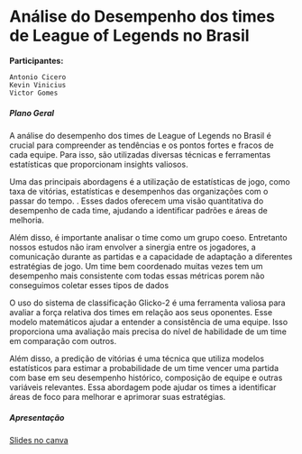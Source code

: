 # Análise do Desempenho dos times de League of Legends no Brasil
**Participantes:**

    Antonio Cicero
    Kevin Vinicius
    Victor Gomes

##### Plano Geral
A análise do desempenho dos times de League of Legends no Brasil é crucial para
compreender as tendências e os pontos fortes e fracos de cada equipe. Para isso, 
são utilizadas diversas técnicas e ferramentas estatísticas que proporcionam insights 
valiosos.

Uma das principais abordagens é a utilização de estatísticas de jogo, como taxa 
de vitórias, estatísticas e desempenhos das organizações com o passar do tempo. 
. Esses dados oferecem uma visão quantitativa do desempenho de cada time,
ajudando a identificar padrões e áreas de melhoria.

Além disso, é importante analisar o time como um grupo coeso. Entretanto nossos 
estudos não iram envolver a sinergia entre os jogadores, a comunicação durante 
as partidas e a capacidade de adaptação a diferentes estratégias de jogo. Um 
time bem coordenado muitas vezes tem um desempenho mais consistente com todas 
essas métricas porem não conseguimos coletar esses tipos de dados

O uso do sistema de classificação Glicko-2 é uma ferramenta valiosa para avaliar 
a força relativa dos times em relação aos seus oponentes. Esse modelo matemáticos
ajudar a entender a consistência de uma equipe. Isso proporciona uma avaliação 
mais precisa do nível de habilidade de um time em comparação com outros.

Além disso, a predição de vitórias é uma técnica que utiliza modelos estatísticos 
para estimar a probabilidade de um time vencer uma partida com base em seu desempenho 
histórico, composição de equipe e outras variáveis relevantes. Essa abordagem pode 
ajudar os times a identificar áreas de foco para melhorar e aprimorar suas estratégias.

##### Apresentação
[Slides no canva](https://www.canva.com/design/DAFyq5JksAk/QeHZgN4Y1Kg3b4bb0_6nMg/edit)
